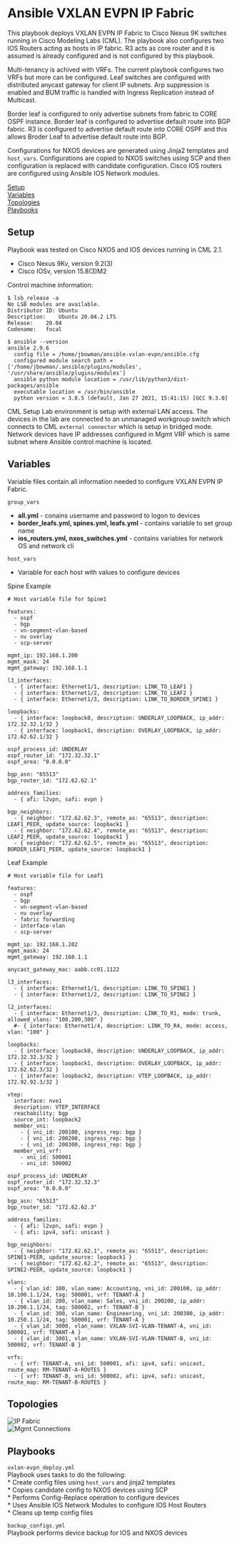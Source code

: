 # Ansible VXLAN EVPN IP Fabric
This playbook deploys VXLAN EVPN IP Fabric to Cisco Nexus 9K
switches running in Cisco Modeling Labs (CML). The playbook also
configures two IOS Routers acting as hosts in IP fabric. R3 acts 
as core router and it is assumed is already configured and is 
not configured by this playbook.

Multi-tenancy is achived with VRFs. The current playbook configures
two VRFs but more can be configured. Leaf switches are configured with
distributed anycast gateway for client IP subnets. Arp suppression is enabled
and BUM traffic is handled with Ingress Replication instead of Multicast.

Border leaf is configured to only advertise subnets from fabric to CORE OSPF
instance. Border leaf is configured to advertise default route into BGP fabric.
R3 is configured to advertise default route into CORE OSPF and this allows 
Broder Leaf to advertise default route into BGP.

Configurations for NXOS devices are generated using Jinja2 templates and `host_vars`.
Configurations are copied to NXOS switches using SCP and then configuration is replaced
with candidate configuration. Cisco IOS routers are configured using Ansible IOS Network
modules.

[Setup](#setup)  
[Variables](#variables)  
[Topologies](#topologies)  
[Playbooks](#playbooks)  

## Setup
Playbook was tested on Cisco NXOS and IOS devices running in CML 2.1.  
* Cisco Nexus 9Kv, version 9.2(3)  
* Cisco IOSv, version 15.8(3)M2  

Control machine information:
```
$ lsb_release -a
No LSB modules are available.
Distributor ID:	Ubuntu
Description:	Ubuntu 20.04.2 LTS
Release:	20.04
Codename:	focal

$ ansible --version
ansible 2.9.6
  config file = /home/jbowman/ansible-vxlan-evpn/ansible.cfg
  configured module search path = ['/home/jbowman/.ansible/plugins/modules', '/usr/share/ansible/plugins/modules']
  ansible python module location = /usr/lib/python3/dist-packages/ansible
  executable location = /usr/bin/ansible
  python version = 3.8.5 (default, Jan 27 2021, 15:41:15) [GCC 9.3.0]
```

CML Setup
Lab environment is setup with external LAN access. The devices in the lab are connected
to an unmanaged workgroup switch which connects to CML `external connector` which is setup
in bridged mode. Network devices have IP addresses configured in Mgmt VRF which is same subnet
where Ansible control machine is located.

## Variables 
Variable files contain all information needed to configure VXLAN EVPN IP Fabric. 

`group_vars`  
* **all.yml** - conains username and password to logon to devices   
* **border_leafs.yml, spines.yml, leafs.yml** - contains variable to set group name  
* **ios_routers.yml, nxos_switches.yml** - contains variables for network OS and network cli   

`host_vars`
* Variable for each host with values to configure devices

Spine Example
```
# Host variable file for Spine1

features:
  - ospf
  - bgp
  - vn-segment-vlan-based
  - nv overlay
  - scp-server

mgmt_ip: 192.168.1.200
mgmt_mask: 24
mgmt_gateway: 192.168.1.1

l3_interfaces:
  - { interface: Ethernet1/1, description: LINK_TO_LEAF1 }
  - { interface: Ethernet1/2, description: LINK_TO_LEAF2 }
  - { interface: Ethernet1/3, description: LINK_TO_BORDER_SPINE1 }

loopbacks:
  - { interface: loopback0, description: UNDERLAY_LOOPBACK, ip_addr: 172.32.32.1/32 }
  - { interface: loopback1, description: OVERLAY_LOOPBACK, ip_addr: 172.62.62.1/32 }

ospf_process_id: UNDERLAY
ospf_router_id: "172.32.32.1"
ospf_area: "0.0.0.0"

bgp_asn: "65513"
bgp_router_id: "172.62.62.1"

address_families:
  - { afi: l2vpn, safi: evpn }

bgp_neighbors:
  - { neighbor: "172.62.62.3", remote_as: "65513", description: LEAF1_PEER, update_source: loopback1 }
  - { neighbor: "172.62.62.4", remote_as: "65513", description: LEAF2_PEER, update_source: loopback1 }
  - { neighbor: "172.62.62.5", remote_as: "65513", description: BORDER_LEAF1_PEER, update_source: loopback1 }
```

Leaf Example
```
# Host variable file for Leaf1

features:
  - ospf
  - bgp
  - vn-segment-vlan-based
  - nv overlay
  - fabric forwarding
  - interface-vlan
  - scp-server

mgmt_ip: 192.168.1.202
mgmt_mask: 24
mgmt_gateway: 192.168.1.1

anycast_gateway_mac: aabb.cc01.1122

l3_interfaces:
  - { interface: Ethernet1/1, description: LINK_TO_SPINE1 }
  - { interface: Ethernet1/2, description: LINK_TO_SPINE2 }

l2_interfaces:
  - { interface: Ethernet1/3, description: LINK_TO_R1, mode: trunk, allowed_vlans: "100,200,300" }
  #- { interface: Ethernet1/4, description: LINK_TO_R4, mode: access, vlan: "100" }

loopbacks:
  - { interface: loopback0, description: UNDERLAY_LOOPBACK, ip_addr: 172.32.32.3/32 }
  - { interface: loopback1, description: OVERLAY_LOOPBACK, ip_addr: 172.62.62.3/32 }
  - { interface: loopback2, description: VTEP_LOOPBACK, ip_addr: 172.92.92.3/32 }

vtep:
  interface: nve1
  description: VTEP_INTERFACE 
  reachability: bgp
  source_int: loopback2
  member_vni:
    - { vni_id: 200100, ingress_rep: bgp }
    - { vni_id: 200200, ingress_rep: bgp }
    - { vni_id: 200300, ingress_rep: bgp }
  member_vni_vrf:
    - vni_id: 500001 
    - vni_id: 500002 

ospf_process_id: UNDERLAY
ospf_router_id: "172.32.32.3"
ospf_area: "0.0.0.0"

bgp_asn: "65513"
bgp_router_id: "172.62.62.3"

address_families:
  - { afi: l2vpn, safi: evpn }
  - { afi: ipv4, safi: unicast }

bgp_neighbors:
  - { neighbor: "172.62.62.1", remote_as: "65513", description: SPINE1-PEER, update_source: loopback1 }
  - { neighbor: "172.62.62.2", remote_as: "65513", description: SPINE2-PEER, update_source: loopback1 }

vlans:
  - { vlan_id: 100, vlan_name: Accounting, vni_id: 200100, ip_addr: 10.100.1.1/24, tag: 500001, vrf: TENANT-A }
  - { vlan_id: 200, vlan_name: Sales, vni_id: 200200, ip_addr: 10.200.1.1/24, tag: 500002, vrf: TENANT-B }
  - { vlan_id: 300, vlan_name: Engineering, vni_id: 200300, ip_addr: 10.250.1.1/24, tag: 500001, vrf: TENANT-A }
  - { vlan_id: 3000, vlan_name: VXLAN-SVI-VLAN-TENANT-A, vni_id: 500001, vrf: TENANT-A }
  - { vlan_id: 3001, vlan_name: VXLAN-SVI-VLAN-TENANT-B, vni_id: 500002, vrf: TENANT-B }

vrfs:
  - { vrf: TENANT-A, vni_id: 500001, afi: ipv4, safi: unicast, route_map: RM-TENANT-A-ROUTES }
  - { vrf: TENANT-B, vni_id: 500002, afi: ipv4, safi: unicast, route_map: RM-TENANT-B-ROUTES }
```

## Topologies 

![IP Fabric](images/ip_fabric.jpg)  
![Mgmt Connections](images/mgmt_connections.jpg)

## Playbooks
`vxlan-evpn_deploy.yml`  
Playbook uses tasks to do the following:  
    * Create config files using `host_vars` and jinja2 templates  
    * Copies candidate config to NXOS devices using SCP   
    * Performs Config-Replace operation to configure devices   
    * Uses Ansible IOS Network Modules to configure IOS Host Routers  
    * Cleans up temp config files  

`backup_configs.yml`  
Playbook performs device backup for IOS and NXOS devices